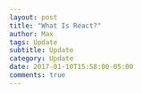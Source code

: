 ```yaml
---
layout: post
title: "What Is React?"
author: Max
tags: Update
subtitle: Update
category: Update
date: 2017-01-10T15:58:00-05:00
comments: true
---
```


